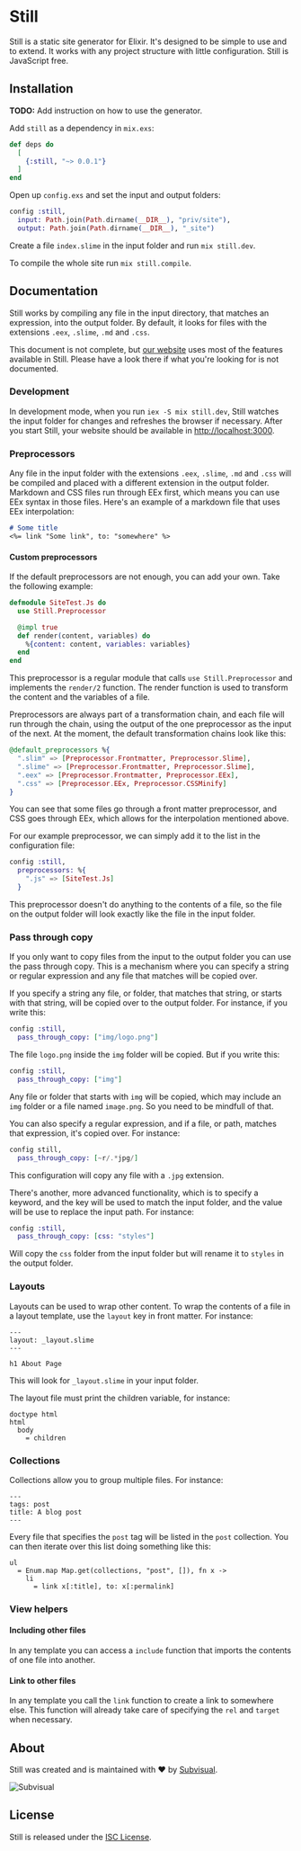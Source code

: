 # Still

Still is a static site generator for Elixir. It's designed to be simple to use and to extend. It works with any project structure with little configuration. Still is JavaScript free.

## Installation

**TODO:** Add instruction on how to use the generator.

Add `still` as a dependency in `mix.exs`:

```elixir
def deps do
  [
    {:still, "~> 0.0.1"}
  ]
end
```

Open up `config.exs` and set the input and output folders:

```elixir
config :still,
  input: Path.join(Path.dirname(__DIR__), "priv/site"),
  output: Path.join(Path.dirname(__DIR__), "_site")
```

Create a file `index.slime` in the input folder and run `mix still.dev`.

To compile the whole site run `mix still.compile`.

## Documentation

Still works by compiling any file in the input directory, that matches an expression, into the output folder. By default, it looks for files with the extensions `.eex`, `.slime`, `.md` and `.css`.

This document is not complete, but [our website](./priv/site) uses most of the features available in Still. Please have a look there if what you're looking for is not documented.

### Development

In development mode, when you run `iex -S mix still.dev`, Still watches the input folder for changes and refreshes the browser if necessary. After you start Still, your website should be available in [http://localhost:3000](http://localhost:3000/).

### Preprocessors

Any file in the input folder with the extensions `.eex`, `.slime`, `.md` and `.css` will be compiled and placed with a different extension in the output folder. Markdown and CSS files run through EEx first, which means you can use EEx syntax in those files. Here's an example of a markdown file that uses EEx interpolation:

```markdown
# Some title
<%= link "Some link", to: "somewhere" %>
```

#### Custom preprocessors

If the default preprocessors are not enough, you can add your own. Take the following example:

```elixir
defmodule SiteTest.Js do
  use Still.Preprocessor

  @impl true
  def render(content, variables) do
    %{content: content, variables: variables}
  end
end
```

This preprocessor is a regular module that calls `use Still.Preprocessor` and implements the `render/2` function. The render function is used to transform the content and the variables of a file.

Preprocessors are always part of a transformation chain, and each file will run through the chain, using the output of the one preprocessor as the input of the next. At the moment, the default transformation chains look like this:

```elixir
@default_preprocessors %{
  ".slim" => [Preprocessor.Frontmatter, Preprocessor.Slime],
  ".slime" => [Preprocessor.Frontmatter, Preprocessor.Slime],
  ".eex" => [Preprocessor.Frontmatter, Preprocessor.EEx],
  ".css" => [Preprocessor.EEx, Preprocessor.CSSMinify]
}
```

You can see that some files go through a front matter preprocessor, and CSS goes through EEx, which allows for the interpolation mentioned above.

For our example preprocessor, we can simply add it to the list in the configuration file:

```elixir
config :still,
  preprocessors: %{
    ".js" => [SiteTest.Js]
  }
```

This preprocessor doesn't do anything to the contents of a file, so the file on the output folder will look exactly like the file in the input folder.

### Pass through copy

If you only want to copy files from the input to the output folder you can use the pass through copy. This is a mechanism where you can specify a string or regular expression and any file that matches will be copied over.

If you specify a string any file, or folder, that matches that string, or starts with that string, will be copied over to the output folder. For instance, if you write this:

```elixir
config :still,
  pass_through_copy: ["img/logo.png"]
```

The file `logo.png` inside the `img` folder will be copied. But if you write this:

```elixir
config :still,
  pass_through_copy: ["img"]
```

Any file or folder that starts with `img` will be copied, which may include an `img` folder or a file named `image.png`. So you need to be mindfull of that.

You can also specify a regular expression, and if a file, or path, matches that expression, it's copied over. For instance:

```elixir
config still,
  pass_through_copy: [~r/.*jpg/]
```

This configuration will copy any file with a `.jpg` extension.

There's another, more advanced functionality, which is to specify a keyword, and the key will be used to match the input folder, and the value will be use to replace the input path. For instance:

```elixir
config :still,
  pass_through_copy: [css: "styles"]
```

Will copy the `css` folder from the input folder but will rename it to `styles` in the output folder.

### Layouts

Layouts can be used to wrap other content. To wrap the contents of a file in
a layout template, use the `layout` key in front matter. For instance:

```slime
---
layout: _layout.slime
---

h1 About Page
```

This will look for `_layout.slime` in your input folder.

The layout file must print the children variable, for instance:

```slime
doctype html
html
  body
    = children
```

### Collections

Collections allow you to group multiple files. For instance:

```
---
tags: post
title: A blog post
---
```

Every file that specifies the `post` tag will be listed in the `post` collection.
You can then iterate over this list doing something like this:

```slime
ul
  = Enum.map Map.get(collections, "post", []), fn x ->
    li
      = link x[:title], to: x[:permalink]
```

### View helpers

#### Including other files

In any template you can access a `include` function that imports the contents
of one file into another.

#### Link to other files

In any template you call the `link` function to create a link to somewhere
else. This function will already take care of specifying the `rel` and `target`
when necessary.

## About

Still was created and is maintained with :heart: by [Subvisual](http://subvisual.com).

![Subvisual](https://raw.githubusercontent.com/subvisual/guides/master/github/templates/logos/blue.png)

## License

Still is released under the [ISC License](./LICENSE).
